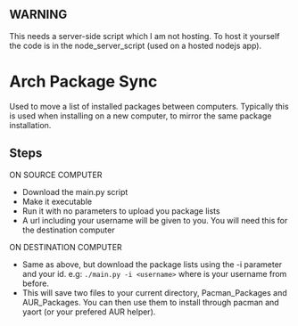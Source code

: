 WARNING
-------
This needs a server-side script which I am not hosting. To host it yourself the code is in the node_server_script (used on a hosted nodejs app).

Arch Package Sync
=================
Used to move a list of installed packages between computers. Typically this is used when installing on a new computer, to mirror the same package installation.

Steps
------
ON SOURCE COMPUTER

- Download the main.py script
- Make it executable
- Run it with no parameters to upload you package lists
- A url including your username will be given to you. You will need this for the destination computer

ON DESTINATION COMPUTER

- Same as above, but download the package lists using the -i parameter and your id. e.g: `./main.py -i <username>` where <username> is your username from before. 
- This will save two files to your current directory, Pacman_Packages and AUR_Packages. You can then use them to install through pacman and yaort (or your prefered AUR helper).
